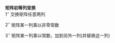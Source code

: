 **矩阵初等列变换**    
 $1^\circ$  交换矩阵任意两列    
    
 $2^\circ$  矩阵某一列乘以非零常数    
    
 $3^\circ$  矩阵某一列乘以常数，加到另外一列(并替换这一列)    
